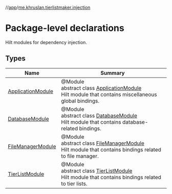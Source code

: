 //[app](../../index.md)/[me.khruslan.tierlistmaker.injection](index.md)

# Package-level declarations

Hilt modules for dependency injection.

## Types

| Name | Summary |
|---|---|
| [ApplicationModule](-application-module/index.md) | @Module<br>abstract class [ApplicationModule](-application-module/index.md)<br>Hilt module that contains miscellaneous global bindings. |
| [DatabaseModule](-database-module/index.md) | @Module<br>abstract class [DatabaseModule](-database-module/index.md)<br>Hilt module that contains database-related bindings. |
| [FileManagerModule](-file-manager-module/index.md) | @Module<br>abstract class [FileManagerModule](-file-manager-module/index.md)<br>Hilt module that contains bindings related to file manager. |
| [TierListModule](-tier-list-module/index.md) | @Module<br>abstract class [TierListModule](-tier-list-module/index.md)<br>Hilt module that contains bindings related to tier lists. |
